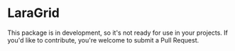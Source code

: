 # LaraGrid

This package is in development, so it's not ready for use in your projects. If you'd like to contribute, you're welcome to submit a Pull Request.

